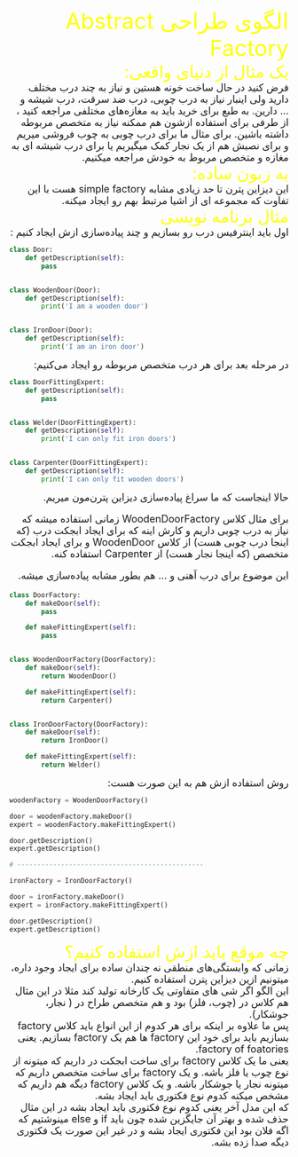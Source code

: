 <div dir="rtl" style="font-size:40px; color:yellow">
الگوی طراحی Abstract Factory
</div>

<div dir="rtl" style="font-size:30px; color:yellow">
یک مثال از دنیای واقعی:
</div>

<div dir="rtl" style="font-size:18px">
 فرض کنید در حال ساخت خونه هستین و نیاز به چند درب مختلف دارید ولی اینبار نیاز به درب چوبی، درب ضد سرقت، درب شیشه و ... دارین. به طبع برای خرید باید به مغازه‌های مختلفی مراجعه کنید ، از طرفی برای استفاده ازشون هم ممکنه نیاز به متخصص مربوطه داشته باشین. برای مثال ما برای درب چوبی به چوب فروشی میریم و برای نصبش هم از یک نجار کمک میگیریم یا برای درب شیشه ای به مغازه و متخصص مربوط به خودش مراجعه میکنیم.
</div>

<div dir="rtl" style="font-size:30px; color:yellow">
به زبون ساده:
</div>

<div dir="rtl" style="font-size:18px">
    این دیزاین پترن تا حد زیادی مشابه simple factory هست با این تفاوت که مجموعه ای از اشیا مرتبط بهم رو ایجاد میکنه.
</div>

<div dir="rtl" style="font-size:30px; color:yellow">
مثال برنامه نویسی
</div>

<div dir="rtl" style="font-size:18px">
اول باید اینترفیس درب رو بسازیم و چند پیاده‌سازی ازش ایجاد کنیم :
</div>

```python
class Door:
    def getDescription(self):
        pass


class WoodenDoor(Door):
    def getDescription(self):
        print('I am a wooden door')


class IronDoor(Door):
    def getDescription(self):
        print('I am an iron door')
```
<div dir="rtl" style="font-size:18px">
در مرحله بعد برای هر درب متخصص مربوطه رو ایجاد می‌کنیم:
</div>

```python
class DoorFittingExpert:
    def getDescription(self):
        pass


class Welder(DoorFittingExpert):
    def getDescription(self):
        print('I can only fit iron doors')


class Carpenter(DoorFittingExpert):
    def getDescription(self):
        print('I can only fit wooden doors')
```

<div dir="rtl" style="font-size:18px">
حالا اینجاست که ما سراغ پیاده‌سازی دیزاین پترن‌مون میریم.

برای مثال کلاس WoodenDoorFactory زمانی استفاده میشه که نیاز به درب چوبی داریم و کارش اینه که برای ایجاد ابجکت درب (که اینجا درب چوبی هست) از کلاس WoodenDoor و برای ایجاد ابجکت متخصص (که اینجا نجار هست) از Carpenter استفاده کنه.

این موضوع برای درب آهنی و ... هم بطور مشابه پیاده‌سازی میشه.
</div>

```python
class DoorFactory:
    def makeDoor(self):
        pass

    def makeFittingExpert(self):
        pass


class WoodenDoorFactory(DoorFactory):
    def makeDoor(self):
        return WoodenDoor()

    def makeFittingExpert(self):
        return Carpenter()


class IronDoorFactory(DoorFactory):
    def makeDoor(self):
        return IronDoor()

    def makeFittingExpert(self):
        return Welder()
```

<div dir="rtl" style="font-size:18px">
روش استفاده ازش هم به این صورت هست:
</div>

```python
woodenFactory = WoodenDoorFactory()

door = woodenFactory.makeDoor()
expert = woodenFactory.makeFittingExpert()

door.getDescription()
expert.getDescription()

# -----------------------------------------------

ironFactory = IronDoorFactory()

door = ironFactory.makeDoor()
expert = ironFactory.makeFittingExpert()

door.getDescription()
expert.getDescription()
```

<div dir="rtl" style="font-size:30px; color:yellow">
چه موقع باید ازش استفاده کنیم؟
</div>

<div dir="rtl" style="font-size:18px">
زمانی که وابستگی‌های منطقی نه چندان ساده برای ایجاد وجود داره، میتونیم ازین دیزاین پترن استفاده کنیم.
</div>


<div dir="rtl" style="font-size:18px">
این الگو اگر شی های متفاوتی یک کارخانه تولید کند مثلا در این مثال هم کلاس در (چوب، فلز) بود و هم متخصص طراح در ( نجار، جوشکار).
</div>

<div dir="rtl" style="font-size:18px">
پس ما علاوه بر اینکه برای هر کدوم از این انواع باید کلاس factory بسازیم باید برای خود این factory ها هم یک factory بسازیم. یعنی factory of foatories.
</div>

<div dir="rtl" style="font-size:18px">
یعنی ما یک کلاس factory برای ساخت ابجکت در داریم که میتونه از نوع چوب یا فلز باشه. و یک factory برای ساخت متخصص داریم که میتونه نجار یا جوشکار باشه. و یک کلاس factory دیگه هم داریم که مشخص میکنه کدوم نوع فکتوری باید ایجاد بشه.
</div>

<div dir="rtl" style="font-size:18px">
که این مدل آخر یعنی کدوم نوع فکتوری باید ایجاد بشه در این مثال حذف شده و بهتر آن جایگزین شده چون باید if و else مینوشتیم که اگه فلان بود این فکتوری ایجاد بشه و در غیر این صورت یک فکتوری دیگه صدا زده بشه.
</div>
